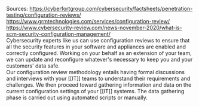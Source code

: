 Sources:
https://cyberfortgroup.com/cybersecurity/factsheets/penetration-testing/configuration-reviews/
https://www.grmtechnologies.com/services/configuration-review/
https://www.cybersecurity-review.com/news-november-2020/what-is-scm-security-configuration-management/
\
Cybersecurity experts like us can use configuration reviews to ensure that all the security features in your software and appliances are enabled and correctly configured. Working on your behalf as an extension of your team, we can update and reconfigure whatever's necessary to keep you and your customers' data safe.
\
Our configuration review methodology entails having formal discussions and interviews with your [[IT]] teams to understand their requirements and challenges. We then proceed toward gathering information and data on the current configuration settings of your [[IT]] systems. The data gathering phase is carried out using automated scripts or manually.
